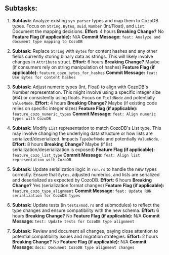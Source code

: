 ## Subtasks:

1.  **Subtask:** Analyze existing `syn_parser` types and map them to CozoDB types. Focus on `String`, `Bytes`, `Uuid`, `Number` (Int/Float), and `List`. Document the mapping decisions.
    **Effort:** 4 hours
    **Breaking Change?** No
    **Feature Flag (if applicable):** N/A
    **Commit Message:** `feat: Analyze and document type mapping to CozoDB`

2.  **Subtask:** Replace `String` with `Bytes` for content hashes and any other fields currently storing binary data as strings. This will likely involve changes in `Attribute` struct.
    **Effort:** 6 hours
    **Breaking Change?** Maybe (if consumers rely on string manipulation of hashes)
    **Feature Flag (if applicable):** `feature_cozo_bytes_for_hashes`
    **Commit Message:** `feat: Use Bytes for content hashes`

3.  **Subtask:**  Adjust numeric types (Int, Float) to align with CozoDB's Number representation.  This might involve using a specific integer size (i64) or consistently using floats.  Focus on `FieldNode` and potentially `ValueNode`.
    **Effort:** 4 hours
    **Breaking Change?** Maybe (if existing code relies on specific integer sizes)
    **Feature Flag (if applicable):** `feature_cozo_numeric_types`
    **Commit Message:** `feat: Align numeric types with CozoDB`

4.  **Subtask:**  Modify `List` representation to match CozoDB's List type. This may involve changing the underlying data structure or how lists are serialized/deserialized.  Impacts `TypeDefNode` and potentially `ValueNode`.
    **Effort:** 8 hours
    **Breaking Change?** Maybe (if list serialization/deserialization is exposed)
    **Feature Flag (if applicable):** `feature_cozo_list_type`
    **Commit Message:** `feat: Align list representation with CozoDB`

5.  **Subtask:** Update serialization logic in `ron.rs` to handle the new types correctly. Ensure that `Bytes`, adjusted numerics, and lists are serialized and deserialized as expected by CozoDB.
    **Effort:** 6 hours
    **Breaking Change?** Yes (serialization format changes)
    **Feature Flag (if applicable):** `feature_cozo_type_alignment`
    **Commit Message:** `feat: Update RON serialization for CozoDB types`

6.  **Subtask:**  Update tests (in `tests/mod.rs` and submodules) to reflect the type changes and ensure compatibility with the new schema.
    **Effort:** 6 hours
    **Breaking Change?** No
    **Feature Flag (if applicable):** N/A
    **Commit Message:** `test: Update tests for CozoDB type alignment`

7.  **Subtask:** Review and document all changes, paying close attention to potential compatibility issues and migration strategies.
    **Effort:** 2 hours
    **Breaking Change?** No
    **Feature Flag (if applicable):** N/A
    **Commit Message:** `docs: Document CozoDB type alignment changes`
